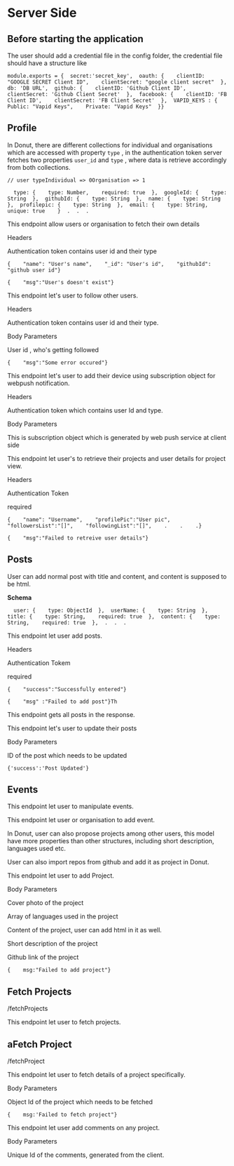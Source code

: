# Server Side

## Before starting the application <a id="before-starting-the-application"></a>

The user should add a credential file in the config folder, the credential file should have a structure like

```text
module.exports = {  secret:'secret_key',  oauth: {    clientID: "GOOGLE SECRET Client ID",    clientSecret: "google client secret"  },  db: 'DB URL',  github: {    clientID: 'Github Client ID',    clientSecret: 'Github Client Secret'  },  facebook: {    clientID: 'FB Client ID',    clientSecret: 'FB Client Secret'  },  VAPID_KEYS : {    Public: "Vapid Keys",    Private: "Vapid Keys"  }}
```

## Profile <a id="profile"></a>

In Donut, there are different collections for individual and organisations which are accessed with property `type` , in the authentication token server fetches two properties `user_id` and `type` , where data is retrieve accordingly from both collections.

```text
// user typeIndividual => 0Organisation => 1
```

```text
  type: {    type: Number,    required: true  },  googleId: {    type: String  },  githubId: {    type: String  },  name: {    type: String  },  profilepic: {    type: String  },  email: {    type: String,    unique: true    }  .  .  .
```

This endpoint allow users or organisation to fetch their own details

Headers

Authentication token contains user id and their type

```text
{    "name": "User's name",    "_id": "User's id",    "githubId": "github user id"}
```

```text
{    "msg":"User's doesn't exist"}
```

This endpoint let's user to follow other users.

Headers

Authentication token contains user id and their type.

Body Parameters

User id , who's getting followed

```text
{    "msg":"Some error occured"}
```

This endpoint let's user to add their device using subscription object for webpush notification.

Headers

Authentication token which contains user Id and type.

Body Parameters

This is subscription object which is generated by web push service at client side

This endpoint let user's to retrieve their projects and user details for project view.

Headers

Authentication Token

required

```text
{    "name": "Username",    "profilePic":"User pic",    "followersList":"[]",    "followingList":"[]",    .    .    .}
```

```text
{    "msg":"Failed to retreive user details"}
```

## Posts <a id="posts"></a>

User can add normal post with title and content, and content is supposed to be html.

**Schema**

```text
  user: {    type: ObjectId  },  userName: {    type: String  },  title: {    type: String,    required: true  },  content: {    type: String,    required: true  },  .  .  .
```

This endpoint let user add posts.

Headers

Authentication Tokem

required

```text
{    "success":"Successfully entered"}
```

```text
{    "msg" :"Failed to add post"}Th
```

This endpoint gets all posts in the response.

This endpoint let's user to update their posts

Body Parameters

ID of the post which needs to be updated

```text
{'success':'Post Updated'}
```

## Events <a id="events"></a>

This endpoint let user to manipulate events.

This endpoint let user or organisation to add event.

In Donut, user can also propose projects among other users, this model have more properties than other structures, including short description, languages used etc.

User can also import repos from github and add it as project in Donut.

This endpoint let user to add Project.

Body Parameters

Cover photo of the project

Array of languages used in the project

Content of the project, user can add html in it as well.

Short description of the project

Github link of the project

```text
{    msg:"Failed to add project"}
```

## Fetch Projects <a id="fetch-projects"></a>

/fetchProjects

This endpoint let user to fetch projects.

## aFetch Project <a id="afetch-project"></a>

/fetchProject

This endpoint let user to fetch details of a project specifically.

Body Parameters

Object Id of the project which needs to be fetched

```text
{    msg:'Failed to fetch project"}
```

This endpoint let user add comments on any project.

Body Parameters

Unique Id of the comments, generated from the client.

